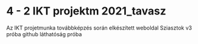 # 4 - 2 IKT projektm 2021_tavasz
 Az IKT projetmunka továbbképzés során elkészített weboldal
 Sziasztok v3
 próba
 github láthatóság próba